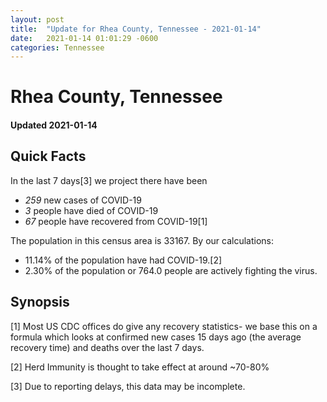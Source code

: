```yaml
---
layout: post
title:  "Update for Rhea County, Tennessee - 2021-01-14"
date:   2021-01-14 01:01:29 -0600
categories: Tennessee
---
```


# Rhea County, Tennessee
#### Updated 2021-01-14

## Quick Facts

In the last 7 days[3] we project there have been
- *259* new cases of COVID-19
- *3* people have died of COVID-19
- *67* people have recovered from COVID-19[1]

The population in this census area is 33167. By our calculations:
- 11.14% of the population have had COVID-19.[2]
- 2.30% of the population or 764.0 people are actively fighting the virus.

## Synopsis




[1] Most US CDC offices do give any recovery statistics- we base this on a formula which looks at confirmed new cases
15 days ago (the average recovery time) and deaths over the last 7 days.

[2] Herd Immunity is thought to take effect at around ~70-80%

[3] Due to reporting delays, this data may be incomplete.
 
    